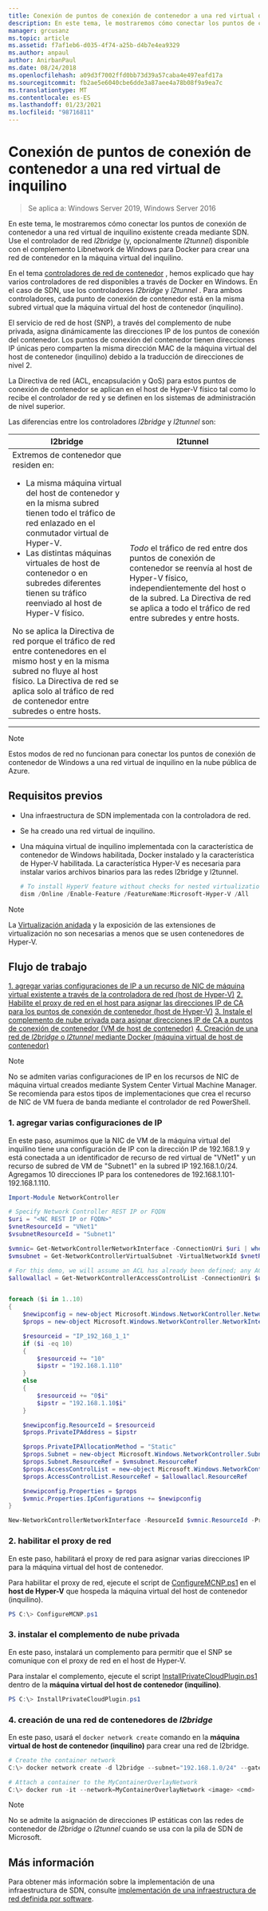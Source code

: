```yaml
---
title: Conexión de puntos de conexión de contenedor a una red virtual de inquilino
description: En este tema, le mostraremos cómo conectar los puntos de conexión de contenedor a una red virtual de inquilino existente creada mediante SDN. Use el controlador de red l2bridge (y, opcionalmente l2tunnel) disponible con el complemento libnetwork de Windows para Docker para crear una red de contenedor en la máquina virtual del inquilino.
manager: grcusanz
ms.topic: article
ms.assetid: f7af1eb6-d035-4f74-a25b-d4b7e4ea9329
ms.author: anpaul
author: AnirbanPaul
ms.date: 08/24/2018
ms.openlocfilehash: a09d3f7002ffd0bb73d39a57caba4e497eafd17a
ms.sourcegitcommit: fb2ae5e6040cbe6dde3a87aee4a78b08f9a9ea7c
ms.translationtype: MT
ms.contentlocale: es-ES
ms.lasthandoff: 01/23/2021
ms.locfileid: "98716811"
---
```

# <a name="connect-container-endpoints-to-a-tenant-virtual-network"></a>Conexión de puntos de conexión de contenedor a una red virtual de inquilino

>Se aplica a: Windows Server 2019, Windows Server 2016

En este tema, le mostraremos cómo conectar los puntos de conexión de contenedor a una red virtual de inquilino existente creada mediante SDN. Use el controlador de red *l2bridge* (y, opcionalmente *l2tunnel*) disponible con el complemento Libnetwork de Windows para Docker para crear una red de contenedor en la máquina virtual del inquilino.

En el tema [controladores de red de contenedor](/virtualization/windowscontainers/container-networking/network-drivers-topologies) , hemos explicado que hay varios controladores de red disponibles a través de Docker en Windows. En el caso de SDN, use los controladores *l2bridge* y *l2tunnel* . Para ambos controladores, cada punto de conexión de contenedor está en la misma subred virtual que la máquina virtual del host de contenedor (inquilino).

El servicio de red de host (SNP), a través del complemento de nube privada, asigna dinámicamente las direcciones IP de los puntos de conexión del contenedor. Los puntos de conexión del contenedor tienen direcciones IP únicas pero comparten la misma dirección MAC de la máquina virtual del host de contenedor (inquilino) debido a la traducción de direcciones de nivel 2.

La Directiva de red (ACL, encapsulación y QoS) para estos puntos de conexión de contenedor se aplican en el host de Hyper-V físico tal como lo recibe el controlador de red y se definen en los sistemas de administración de nivel superior.

Las diferencias entre los controladores *l2bridge* y *l2tunnel* son:


|                                                                                                                                                                                                                                                                            l2bridge                                                                                                                                                                                                                                                                            |                                                                                                 l2tunnel                                                                                                  |
|----------------------------------------------------------------------------------------------------------------------------------------------------------------------------------------------------------------------------------------------------------------------------------------------------------------------------------------------------------------------------------------------------------------------------------------------------------------------------------------------------------------------------------------------------------------|-----------------------------------------------------------------------------------------------------------------------------------------------------------------------------------------------------------|
| Extremos de contenedor que residen en: <ul><li>La misma máquina virtual del host de contenedor y en la misma subred tienen todo el tráfico de red enlazado en el conmutador virtual de Hyper-V. </li><li>Las distintas máquinas virtuales de host de contenedor o en subredes diferentes tienen su tráfico reenviado al host de Hyper-V físico. </li></ul>No se aplica la Directiva de red porque el tráfico de red entre contenedores en el mismo host y en la misma subred no fluye al host físico. La Directiva de red se aplica solo al tráfico de red de contenedor entre subredes o entre hosts. | *Todo* el tráfico de red entre dos puntos de conexión de contenedor se reenvía al host de Hyper-V físico, independientemente del host o de la subred. La Directiva de red se aplica a todo el tráfico de red entre subredes y entre hosts. |

---

>[!NOTE]
>Estos modos de red no funcionan para conectar los puntos de conexión de contenedor de Windows a una red virtual de inquilino en la nube pública de Azure.


## <a name="prerequisites"></a>Requisitos previos
-  Una infraestructura de SDN implementada con la controladora de red.
-  Se ha creado una red virtual de inquilino.
-  Una máquina virtual de inquilino implementada con la característica de contenedor de Windows habilitada, Docker instalado y la característica de Hyper-V habilitada. La característica Hyper-V es necesaria para instalar varios archivos binarios para las redes l2bridge y l2tunnel.

   ```powershell
   # To install HyperV feature without checks for nested virtualization
   dism /Online /Enable-Feature /FeatureName:Microsoft-Hyper-V /All
   ```

>[!Note]
>La [Virtualización anidada](/virtualization/hyper-v-on-windows/user-guide/nested-virtualization) y la exposición de las extensiones de virtualización no son necesarias a menos que se usen contenedores de Hyper-V.


## <a name="workflow"></a>Flujo de trabajo

[1. agregar varias configuraciones de IP a un recurso de NIC de máquina virtual existente a través de la controladora de red (host de Hyper-V)](#1-add-multiple-ip-configurations) 
 [2. Habilite el proxy de red en el host para asignar las direcciones IP de CA para los puntos de conexión de contenedor (host de Hyper-V)](#2-enable-the-network-proxy) 
 [3. Instale el complemento de nube privada para asignar direcciones IP de CA a puntos de conexión de contenedor (VM de host de contenedor)](#3-install-the-private-cloud-plug-in) 
 [4. Creación de una red de *l2bridge* o *l2tunnel* mediante Docker (máquina virtual de host de contenedor)](#4-create-an-l2bridge-container-network)

>[!NOTE]
>No se admiten varias configuraciones de IP en los recursos de NIC de máquina virtual creados mediante System Center Virtual Machine Manager. Se recomienda para estos tipos de implementaciones que crea el recurso de NIC de VM fuera de banda mediante el controlador de red PowerShell.

### <a name="1-add-multiple-ip-configurations"></a>1. agregar varias configuraciones de IP
En este paso, asumimos que la NIC de VM de la máquina virtual del inquilino tiene una configuración de IP con la dirección IP de 192.168.1.9 y está conectada a un identificador de recurso de red virtual de "VNet1" y un recurso de subred de VM de "Subnet1" en la subred IP 192.168.1.0/24. Agregamos 10 direcciones IP para los contenedores de 192.168.1.101-192.168.1.110.

```powershell
Import-Module NetworkController

# Specify Network Controller REST IP or FQDN
$uri = "<NC REST IP or FQDN>"
$vnetResourceId = "VNet1"
$vsubnetResourceId = "Subnet1"

$vmnic= Get-NetworkControllerNetworkInterface -ConnectionUri $uri | where {$_.properties.IpConfigurations.Properties.PrivateIPAddress -eq "192.168.1.9" }
$vmsubnet = Get-NetworkControllerVirtualSubnet -VirtualNetworkId $vnetResourceId -ResourceId $vsubnetResourceId -ConnectionUri $uri

# For this demo, we will assume an ACL has already been defined; any ACL can be applied here
$allowallacl = Get-NetworkControllerAccessControlList -ConnectionUri $uri -ResourceId "AllowAll"


foreach ($i in 1..10)
{
    $newipconfig = new-object Microsoft.Windows.NetworkController.NetworkInterfaceIpConfiguration
    $props = new-object Microsoft.Windows.NetworkController.NetworkInterfaceIpConfigurationProperties

    $resourceid = "IP_192_168_1_1"
    if ($i -eq 10)
    {
        $resourceid += "10"
        $ipstr = "192.168.1.110"
    }
    else
    {
        $resourceid += "0$i"
        $ipstr = "192.168.1.10$i"
    }

    $newipconfig.ResourceId = $resourceid
    $props.PrivateIPAddress = $ipstr

    $props.PrivateIPAllocationMethod = "Static"
    $props.Subnet = new-object Microsoft.Windows.NetworkController.Subnet
    $props.Subnet.ResourceRef = $vmsubnet.ResourceRef
    $props.AccessControlList = new-object Microsoft.Windows.NetworkController.AccessControlList
    $props.AccessControlList.ResourceRef = $allowallacl.ResourceRef

    $newipconfig.Properties = $props
    $vmnic.Properties.IpConfigurations += $newipconfig
}

New-NetworkControllerNetworkInterface -ResourceId $vmnic.ResourceId -Properties $vmnic.Properties -ConnectionUri $uri
```

### <a name="2-enable-the-network-proxy"></a>2. habilitar el proxy de red
En este paso, habilitará el proxy de red para asignar varias direcciones IP para la máquina virtual del host de contenedor.

Para habilitar el proxy de red, ejecute el script de [ConfigureMCNP.ps1](https://github.com/Microsoft/SDN/blob/master/Containers/ConfigureMCNP.ps1) en el **host de Hyper-V** que hospeda la máquina virtual del host de contenedor (inquilino).

```powershell
PS C:\> ConfigureMCNP.ps1
```

### <a name="3-install-the-private-cloud-plug-in"></a>3. instalar el complemento de nube privada
En este paso, instalará un complemento para permitir que el SNP se comunique con el proxy de red en el host de Hyper-V.

Para instalar el complemento, ejecute el script [InstallPrivateCloudPlugin.ps1](https://github.com/Microsoft/SDN/blob/master/Containers/InstallPrivateCloudPlugin.ps1) dentro de la **máquina virtual del host de contenedor (inquilino)**.


```powershell
PS C:\> InstallPrivateCloudPlugin.ps1
```

### <a name="4-create-an-l2bridge-container-network"></a>4. creación de una red de contenedores de *l2bridge*
En este paso, usará el `docker network create` comando en la **máquina virtual de host de contenedor (inquilino)** para crear una red de l2bridge.

```powershell
# Create the container network
C:\> docker network create -d l2bridge --subnet="192.168.1.0/24" --gateway="192.168.1.1" MyContainerOverlayNetwork

# Attach a container to the MyContainerOverlayNetwork
C:\> docker run -it --network=MyContainerOverlayNetwork <image> <cmd>
```

>[!NOTE]
>No se admite la asignación de direcciones IP estáticas con las redes de contenedor de *l2bridge* o *l2tunnel* cuando se usa con la pila de SDN de Microsoft.

## <a name="more-information"></a>Más información
Para obtener más información sobre la implementación de una infraestructura de SDN, consulte [implementación de una infraestructura de red definida por software](../deploy/deploy-a-software-defined-network-infrastructure.md).
